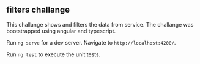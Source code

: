 ## filters challange

This challange shows and filters the data from service. The challange was bootstrapped using angular and typescript.

Run `ng serve` for a dev server. Navigate to `http://localhost:4200/`. 

Run `ng test` to execute the unit tests.
